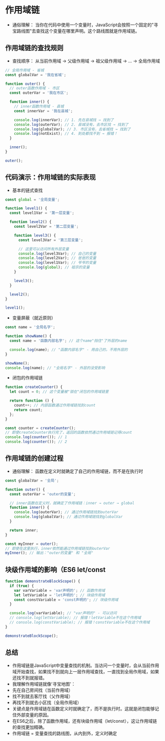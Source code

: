 # 作用域链

- 通俗理解： 当你在代码中使用一个变量时，JavaScript会按照一个固定的"寻宝路线图"去查找这个变量在哪里声明。这个路线图就是作用域链。

## 作用域链的查找规则

- 查找顺序： 从当前作用域 → 父级作用域 → 祖父级作用域 → ... → 全局作用域

```javascript
// 全局作用域 - 省城
const globalVar = '我在省城';

function outer() {
  // outer函数作用域 - 市区
  const outerVar = '我在市区';

  function inner() {
    // inner函数作用域 - 县城
    const innerVar = '我在县城';

    console.log(innerVar); // 1. 先在县城找 → 找到了
    console.log(outerVar); // 2. 县城没有，去市区找 → 找到了
    console.log(globalVar); // 3. 市区没有，去省城找 → 找到了
    console.log(notExist); // 4. 到处都找不到 → 报错！
  }

  inner();
}

outer();
```

## 代码演示：作用域链的实际表现

- 基本的链式查找

```javascript
const global = '全局变量';

function level1() {
  const level1Var = '第一层变量';

  function level2() {
    const level2Var = '第二层变量';

    function level3() {
      const level3Var = '第三层变量';

      // 这里可以访问所有外层变量
      console.log(level3Var); // 自己的变量
      console.log(level2Var); // 爸爸的变量
      console.log(level1Var); // 爷爷的变量
      console.log(global); // 祖宗的变量
    }

    level3();
  }

  level2();
}

level1();
```

- 变量屏蔽（就近原则）

```javascript
const name = '全局名字';

function showName() {
  const name = '函数内部名字'; // 这个name"挡住"了外层的name

  console.log(name); // "函数内部名字" - 用自己的，不用外层的
}

showName();
console.log(name); // "全局名字" - 外层的没受影响
```

- 闭包的作用域链

```javascript
function createCounter() {
  let count = 0; // 这个变量被"锁在"闭包的作用域链里

  return function () {
    count++; // 内部函数通过作用域链找到count
    return count;
  };
}

const counter = createCounter();
// 即使createCounter执行完了，返回的函数依然通过作用域链记得count
console.log(counter()); // 1
console.log(counter()); // 2
```

## 作用域链的创建过程

- 通俗理解： 函数在定义时就确定了自己的作用域链，而不是在执行时

```javascript
const globalVar = '全局';

function outer() {
  const outerVar = 'outer的变量';

  // inner函数在定义时，就确定了作用域链：inner → outer → global
  function inner() {
    console.log(outerVar); // 通过作用域链找到outerVar
    console.log(globalVar); // 通过作用域链找到globalVar
  }

  return inner;
}

const myInner = outer();
// 即使在这里执行，inner依然能通过作用域链找到outerVar
myInner(); // 输出："outer的变量" 和 "全局"
```

## 块级作用域的影响（ES6 let/const

```javascript
function demonstrateBlockScope() {
  if (true) {
    var varVariable = 'var声明的'; // 函数作用域
    let letVariable = 'let声明的'; // 块级作用域
    const constVariable = 'const声明的'; // 块级作用域
  }

  console.log(varVariable); // "var声明的" - 可以访问
  // console.log(letVariable); // 报错！letVariable不在这个作用域
  // console.log(constVariable); // 报错！constVariable不在这个作用域
}

demonstrateBlockScope();
```

## 总结

- 作用域链是JavaScript中变量查找的机制。当访问一个变量时，会从当前作用域开始查找，如果找不到就向上一层作用域查找，一直找到全局作用域，如果还找不到就报错。
- 我理解作用域链就像'寻宝地图'：
- 先在自己房间找（当前作用域）
- 找不到就去客厅找（父作用域）
- 再找不到就去小区找（全局作用域）
- 关键点是作用域链在函数定义时就确定了，而不是执行时。这就是闭包能够记住外部变量的原因。
- 在ES6之后，除了函数作用域，还有块级作用域（let/const），这让作用域链的查找更加精确。
- 作用域链 = 变量查找的路线图，从内到外，定义时确定
